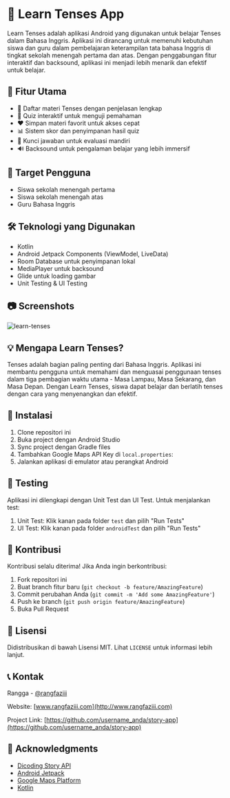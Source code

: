 # 📱 Learn Tenses App

Learn Tenses adalah aplikasi Android yang digunakan untuk belajar Tenses dalam Bahasa Inggris. Aplikasi ini dirancang untuk memenuhi kebutuhan siswa dan guru dalam pembelajaran keterampilan tata bahasa Inggris di tingkat sekolah menengah pertama dan atas. Dengan penggabungan fitur interaktif dan backsound, aplikasi ini menjadi lebih menarik dan efektif untuk belajar.

## 🌟 Fitur Utama

- 📖 Daftar materi Tenses dengan penjelasan lengkap
- 🧠 Quiz interaktif untuk menguji pemahaman
- ❤️ Simpan materi favorit untuk akses cepat
- 📊 Sistem skor dan penyimpanan hasil quiz
- 🔑 Kunci jawaban untuk evaluasi mandiri
- 🔊 Backsound untuk pengalaman belajar yang lebih immersif

## 🎯 Target Pengguna

- Siswa sekolah menengah pertama
- Siswa sekolah menengah atas
- Guru Bahasa Inggris

## 🛠️ Teknologi yang Digunakan

- Kotlin
- Android Jetpack Components (ViewModel, LiveData)
- Room Database untuk penyimpanan lokal
- MediaPlayer untuk backsound
- Glide untuk loading gambar
- Unit Testing & UI Testing

## 📷 Screenshots

![learn-tenses](https://github.com/user-attachments/assets/b42d9cf3-6d8f-4cdb-a249-b5bde73484f4)


## 💡 Mengapa Learn Tenses?

Tenses adalah bagian paling penting dari Bahasa Inggris. Aplikasi ini membantu pengguna untuk memahami dan menguasai penggunaan tenses dalam tiga pembagian waktu utama - Masa Lampau, Masa Sekarang, dan Masa Depan. Dengan Learn Tenses, siswa dapat belajar dan berlatih tenses dengan cara yang menyenangkan dan efektif.

## 🚀 Instalasi

1. Clone repositori ini
2. Buka project dengan Android Studio
3. Sync project dengan Gradle files
4. Tambahkan Google Maps API Key di `local.properties`:
5. Jalankan aplikasi di emulator atau perangkat Android

## 🧪 Testing

Aplikasi ini dilengkapi dengan Unit Test dan UI Test. Untuk menjalankan test:

1. Unit Test: Klik kanan pada folder `test` dan pilih "Run Tests"
2. UI Test: Klik kanan pada folder `androidTest` dan pilih "Run Tests"

## 🤝 Kontribusi

Kontribusi selalu diterima! Jika Anda ingin berkontribusi:

1. Fork repositori ini
2. Buat branch fitur baru (`git checkout -b feature/AmazingFeature`)
3. Commit perubahan Anda (`git commit -m 'Add some AmazingFeature'`)
4. Push ke branch (`git push origin feature/AmazingFeature`)
5. Buka Pull Request

## 📄 Lisensi

Didistribusikan di bawah Lisensi MIT. Lihat `LICENSE` untuk informasi lebih lanjut.

## 📞 Kontak

Rangga - [@rangfaziii](https://www.linkedin.com/in/rangfaziii/)

Website: [www.rangfaziii.com](http://www.rangfaziii.com)

Project Link: [https://github.com/username_anda/story-app](https://github.com/username_anda/story-app)

## 🙏 Acknowledgments

- [Dicoding Story API](https://story-api.dicoding.dev/v1/)
- [Android Jetpack](https://developer.android.com/jetpack)
- [Google Maps Platform](https://developers.google.com/maps/documentation/android-sdk/overview)
- [Kotlin](https://kotlinlang.org/)
